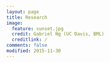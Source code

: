 ```yaml
---
layout: page
title: Research
image:
  feature: sunset.jpg
  credit: Gabriel Ng (UC Davis, BML)
  creditlink: /
comments: false
modified: 2015-11-30
---
```


